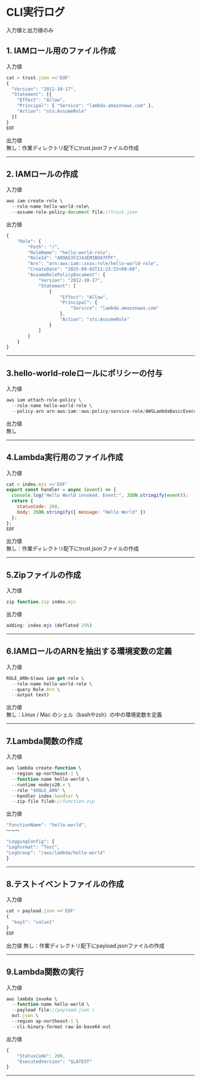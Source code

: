 # CLI実行ログ
入力値と出力値のみ

## 1. IAMロール用のファイル作成
入力値
```javascript
cat > trust.json <<'EOF'
{
  "Version": "2012-10-17",
  "Statement": [{
    "Effect": "Allow",
    "Principal": { "Service": "lambda.amazonaws.com" },
    "Action": "sts:AssumeRole"
  }]
}
EOF
```

出力値<br>
無し：作業ディレクトリ配下にtrust.jsonファイルの作成<br>

---

## 2. IAMロールの作成
入力値
```javascript
aws iam create-role \
  --role-name hello-world-role\
  --assume-role-policy-document file://trust.json
```

出力値
```javascript
{
    "Role": {
        "Path": "/",
        "RoleName": "hello-world-role",
        "RoleId": "AROA53F2J43EMIBO47FPF",
        "Arn": "arn:aws:iam::xxxx:role/hello-world-role",
        "CreateDate": "2025-09-02T11:23:53+00:00",
        "AssumeRolePolicyDocument": {
            "Version": "2012-10-17",
            "Statement": [
                {
                    "Effect": "Allow",
                    "Principal": {
                        "Service": "lambda.amazonaws.com"
                    },
                    "Action": "sts:AssumeRole"
                }
            ]
        }
    }
}
```

---

## 3.hello-world-roleロールにポリシーの付与
入力値
```javascript
aws iam attach-role-policy \
  --role-name hello-world-role \
  --policy-arn arn:aws:iam::aws:policy/service-role/AWSLambdaBasicExecutionRole
```

出力値<br>
無し<br>

---

## 4.Lambda実行用のファイル作成
入力値
```javascript
cat > index.mjs <<'EOF'
export const handler = async (event) => {
  console.log("Hello World invoked. Event:", JSON.stringify(event));
  return {
    statusCode: 200,
    body: JSON.stringify({ message: "Hello World" })
  };
};
EOF
```

出力値<br>
無し：作業ディレクトリ配下にtrust.jsonファイルの作成<br>

---

## 5.Zipファイルの作成
入力値
```javascript
zip function.zip index.mjs
```

出力値
```javascript
adding: index.mjs (deflated 25%)
```

---

## 6.IAMロールのARNを抽出する環境変数の定義
入力値
```javascript
ROLE_ARN=$(aws iam get-role \
  --role-name hello-world-role \
  --query Role.Arn \
  --output text)
```

出力値<br>
無し：Linux / Mac のシェル（bashやzsh）の中の環境変数を定義<br>

---

## 7.Lambda関数の作成
入力値
```javascript
aws lambda create-function \
  --region ap-northeast-1 \
  --function-name hello-world \
  --runtime nodejs20.x \
  --role "$ROLE_ARN" \
  --handler index.handler \
  --zip-file fileb://function.zip
```

出力値
```javascript
"FunctionName": "hello-world",
〜〜〜

"LoggingConfig": {
"LogFormat": "Text",
"LogGroup": "/aws/lambda/hello-world"
}
```

---

## 8.テストイベントファイルの作成
入力値
```javascript
cat > payload.json <<'EOF'
{
  "key1": "value1"
}
EOF
```

出力値
無し：作業ディレクトリ配下にpayload.jsonファイルの作成<br>

---

## 9.Lambda関数の実行
入力値<br>
```javascript
aws lambda invoke \
  --function-name hello-world \
  --payload file://payload.json \
  out.json \
  --region ap-northeast-1 \
  --cli-binary-format raw-in-base64-out
```

出力値
```javascript
{
    "StatusCode": 200,
    "ExecutedVersion": "$LATEST"
}
```

---

